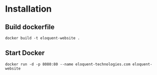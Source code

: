 # Installation

## Build dockerfile

`docker build -t eloquent-website .`

## Start Docker

`docker run -d -p 8080:80 --name eloquent-technologies.com eloquent-website`
